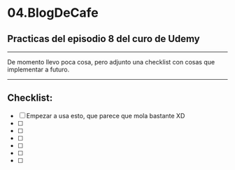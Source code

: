 # 04.BlogDeCafe
## Practicas del episodio 8 del curo de Udemy

---

De momento llevo poca cosa, pero adjunto una checklist con cosas que implementar a futuro.

---

## Checklist:
- [ ] Empezar a usa esto, que parece que mola bastante XD
- [ ]
- [ ]
- [ ]
- [ ]
- [ ]
- [ ]
